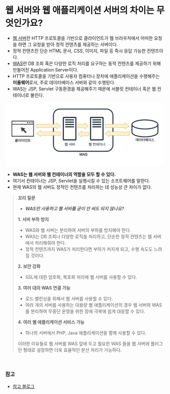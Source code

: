 # 웹 서버와 웹 애플리케이션 서버의 차이는 무엇인가요?

- [웹 서버](https://github.com/genesis12345678/TIL/blob/main/Spring/springmvc_1/web_application/web_application.md#%EC%9B%B9-%EC%84%9C%EB%B2%84web-server)란 HTTP 프로토콜을 기반으로 클라이언트가 웹 브라우저에서 어떠한 요청을 하면 그 요청을 받아 정적 컨텐츠를 제공하는 서버이다.
- 정적 컨텐츠란 단순 HTML 문서, CSS, 이미지, 파일 등 즉시 응답 가능한 컨텐츠이다.
- [WAS](https://github.com/genesis12345678/TIL/blob/main/Spring/springmvc_1/web_application/web_application.md#%EC%9B%B9-%EC%95%A0%ED%94%8C%EB%A6%AC%EC%BC%80%EC%9D%B4%EC%85%98-%EC%84%9C%EB%B2%84was---web-application-server)란 DB 조회 혹은 다양한 로직 처리를 요구하는 동적 컨텐츠를 제공하기 위해 만들어진 Application Server이다.
- HTTP 프로토콜을 기반으로 사용자 컴퓨터나 장치에 애플리케이션을 수행해주는 **미들웨어**로서, 주로 데이터베이스 서버와 같이 수행된다.
- WAS는 JSP, Servlet 구동환경을 제공해주기 때문에 서블릿 컨테이너 혹은 웹 컨테이너로 불린다.

![img_6.png](image/img_6.png)

- **WAS는 웹 서버와 웹 컨테이너의 역할을 모두 할 수 있다.**
- 여기서 컨테이너는 JSP, Servlet을 실행시킬 수 있는 소프트웨어를 말한다.
- 현재 WAS의 웹 서버도 정적인 컨텐츠를 처리하는 데 성능상 큰 차이가 없다.

> **꼬리 질문**
> - **_WAS만 사용하고 웹 서버를 굳이 안 써도 되지 않나요?_**
> 
> **1. 서버 부하 방지**
> - WAS와 웹 서버는 분리하여 서버의 부하를 방지해야 한다.
> - WAS는 DB 조회나 다양한 로직을 처리하고, 단순한 정적 컨텐츠는 웹 서버에서 처리해줘야 한다.
> - 정적 컨텐츠까지 WAS가 처리한다면 부하가 커지게 되고, 수행 속도도 느려질 것이다.
> 
> **2. 보안 강화**
> - SSL에 대한 암호화, 복호화 처리에 웹 서버를 사용할 수 있다.
> 
> **3. 여러 대의 WAS 연결 가능**
> - 로드 밸런싱을 위해서 웹 서버를 사용할 수 있다.
> - 여러 개의 서버를 사용하는 대용량 웹 애플리케이션의 경우 웹 서버와 WAS를 분리하여 무중단 운영을 위한 장애 극복에 쉽게 대응할 수 있다.
> 
> **4. 여러 웹 애플리케이션 서비스 가능**
> - 하나의 서버에서 PHP, Java 애플리케이션을 함께 사용할 수 있다.
> 
> 이러한 이유들로 웹 서버를 WAS 앞에 두고 필요한 WAS 들을 웹 서버에 플러그인 형태로 설정하면 더욱 효율적인 분산 처리가 가능하다.

<br>

### 참고
- [참고 블로그](https://gmlwjd9405.github.io/2018/10/27/webserver-vs-was.html)